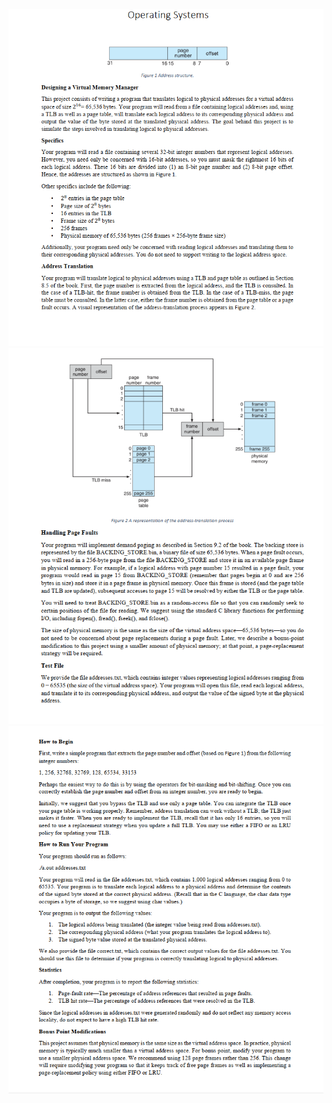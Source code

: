 ![alt text](https://github.com/SiegfriedProjects/Mem/blob/master/1.PNG)
![alt text](https://github.com/SiegfriedProjects/Mem/blob/master/2.PNG)
![alt text](https://github.com/SiegfriedProjects/Mem/blob/master/3.PNG)
